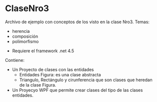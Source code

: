 # ClaseNro3
Archivo de ejemplo con conceptos de los visto en la clase Nro3.
Temas:
  * herencia
  * composición 
  * polimorfismo
  
 - Requiere el framework .net 4.5
  
  Contiene: 
  - Un Proyecto de clases con las entidades 
    * Entidades Figura: es una clase abstracta 
    * Triangulo, Rectángulo y cirunferencia que son clases que heredan de la clase Figura.
  - Un Proyecyo WPF que permite crear clases del tipo de las clases entidades.
